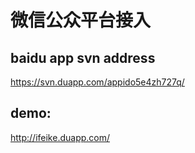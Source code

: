 微信公众平台接入
======





baidu app svn address
-
https://svn.duapp.com/appido5e4zh727q/

demo:
-
http://ifeike.duapp.com/
